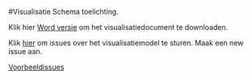 #Visualisatie Schema toelichting.

Klik hier [Word versie](https://github.com/Geonovum/imkl2015-review/blob/master/5.%20visualisatie/Handreiking-visualisatie_1.0RC1.docx?raw=true) om het visualisatiedocument te downloaden.

Klik [hier](https://github.com/Geonovum/imkl2015-review/issues?q=is%3Aopen+is%3Aissue+label%3Adataspecificatie) om issues over het visualisatiemodel te sturen. Maak een new issue aan.

[Voorbeeldissues](https://github.com/Geonovum/imkl2015-review/issues?q=is%3Aopen+is%3Aissue+label%3Avisualisatie)
